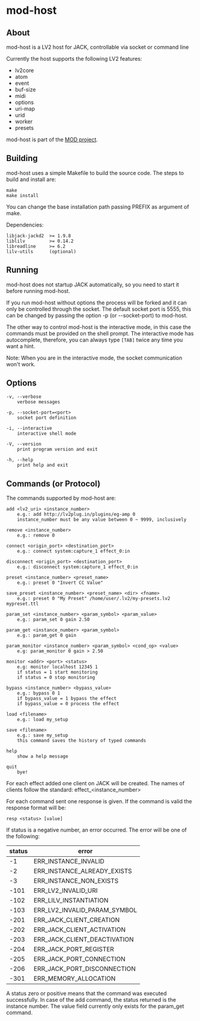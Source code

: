 mod-host
========

About
-----

mod-host is a LV2 host for JACK, controllable via socket or command line

Currently the host supports the following LV2 features:

* lv2core
* atom
* event
* buf-size
* midi
* options
* uri-map
* urid
* worker
* presets

mod-host is part of the [MOD project](http://portalmod.com).


Building
--------

mod-host uses a simple Makefile to build the source code.
The steps to build and install are:

    make
    make install

You can change the base installation path passing PREFIX as argument of make.

Dependencies:

    libjack-jackd2  >= 1.9.8
    liblilv         >= 0.14.2
    libreadline     >= 6.2
    lilv-utils      (optional)


Running
-------

mod-host does not startup JACK automatically, so you need to start it before
running mod-host.

If you run mod-host without options the process will be forked and it can only
be controlled through the socket.
The default socket port is 5555, this can be changed by passing the option
-p (or --socket-port) to mod-host.

The other way to control mod-host is the interactive mode, in this case the
commands must be provided on the shell prompt.
The interactive mode has autocomplete, therefore, you can always type `[TAB]`
twice any time you want a hint.

Note: When you are in the interactive mode, the socket communication won't work.


Options
-------
    -v, --verbose
        verbose messages

    -p, --socket-port=<port>
        socket port definition

    -i, --interactive
        interactive shell mode

    -V, --version
        print program version and exit

    -h, --help
        print help and exit


Commands (or Protocol)
----------------------

The commands supported by mod-host are:

    add <lv2_uri> <instance_number>
        e.g.: add http://lv2plug.in/plugins/eg-amp 0
        instance_number must be any value between 0 ~ 9999, inclusively

    remove <instance_number>
        e.g.: remove 0

    connect <origin_port> <destination_port>
        e.g.: connect system:capture_1 effect_0:in

    disconnect <origin_port> <destination_port>
        e.g.: disconnect system:capture_1 effect_0:in

    preset <instance_number> <preset_name>
        e.g.: preset 0 "Invert CC Value"

    save_preset <instance_number> <preset_name> <dir> <fname>
        e.g.: preset 0 "My Preset" /home/user/.lv2/my-presets.lv2 mypreset.ttl

    param_set <instance_number> <param_symbol> <param_value>
        e.g.: param_set 0 gain 2.50

    param_get <instance_number> <param_symbol>
        e.g.: param_get 0 gain

    param_monitor <instance_number> <param_symbol> <cond_op> <value>
        e.g: param_monitor 0 gain > 2.50

    monitor <addr> <port> <status>
        e.g: monitor localhost 12345 1
        if status = 1 start monitoring
        if status = 0 stop monitoring

    bypass <instance_number> <bypass_value>
        e.g.: bypass 0 1
        if bypass_value = 1 bypass the effect
        if bypass_value = 0 process the effect

    load <filename>
        e.g.: load my_setup

    save <filename>
        e.g.: save my_setup
        this command saves the history of typed commands

    help
        show a help message

    quit
        bye!

For each effect added one client on JACK will be created. The names of clients
follow the standard: effect_\<instance_number\>

For each command sent one response is given. If the command is valid the
response format will be:

    resp <status> [value]

If status is a negative number, an error occurred. The error will be one of the
following:

| status  | error                            |
| --------|----------------------------------|
| -1      | ERR\_INSTANCE\_INVALID           |
| -2      | ERR\_INSTANCE\_ALREADY\_EXISTS   |
| -3      | ERR\_INSTANCE\_NON\_EXISTS       |
| -101    | ERR\_LV2\_INVALID\_URI           |
| -102    | ERR\_LILV\_INSTANTIATION         |
| -103    | ERR\_LV2\_INVALID\_PARAM\_SYMBOL |
| -201    | ERR\_JACK\_CLIENT\_CREATION      |
| -202    | ERR\_JACK\_CLIENT\_ACTIVATION    |
| -203    | ERR\_JACK\_CLIENT\_DEACTIVATION  |
| -204    | ERR\_JACK\_PORT\_REGISTER        |
| -205    | ERR\_JACK\_PORT\_CONNECTION      |
| -206    | ERR\_JACK\_PORT\_DISCONNECTION   |
| -301    | ERR\_MEMORY\_ALLOCATION          |

A status zero or positive means that the command was executed successfully.
In case of the add command, the status returned is the instance number.
The value field currently only exists for the param_get command.
